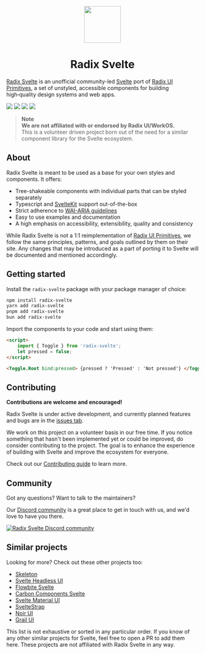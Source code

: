<p align="center">
 <img align="center" src="https://raw.githubusercontent.com/TGlide/radix-svelte/main/static/logo.svg" height="96" />
 <h1 align="center">
  Radix Svelte
 </h1>
</p>

[Radix Svelte](https://www.radix-svelte.com/) is an unofficial community-led [Svelte](https://svelte.dev) port of [Radix UI Primitives](https://www.radix-ui.com/), a set of unstyled, accessible components for building high‑quality design systems and web apps.

[![](https://img.shields.io/npm/v/radix-svelte?style=flat-square)](https://www.npmjs.com/package/radix-svelte)
[![](https://img.shields.io/github/actions/workflow/status/TGlide/radix-svelte/ci.yaml?style=flat-square)](https://github.com/TGlide/radix-svelte/actions/workflows/ci.yaml)
![](https://img.shields.io/github/license/TGlide/radix-svelte?style=flat-square)
[![](https://dcbadge.vercel.app/api/server/gQrpPs34xH?style=flat-square)](https://discord.gg/gQrpPs34xH)

> **Note** <br> **We are not affiliated with or endorsed by Radix UI/WorkOS.** <br> This is a volunteer driven project born out of the need for a similar component library for the Svelte ecosystem.

## About

Radix Svelte is meant to be used as a base for your own styles and components. It offers:

- Tree-shakeable components with individual parts that can be styled separately
- Typescript and [SvelteKit](https://kit.svelte.dev/) support out-of-the-box
- Strict adherence to [WAI-ARIA guidelines](https://www.w3.org/WAI/ARIA/apg/)
- Easy to use examples and documentation
- A high emphasis on accessibility, extensibility, quality and consistency

While Radix Svelte is not a 1:1 reimplementation of [Radix UI Primitives](https://www.radix-ui.com/), we follow the same principles, patterns, and goals outlined by them on their site. Any changes that may be introduced as a part of porting it to Svelte will be documented and mentioned accordingly.

## Getting started

Install the `radix-svelte` package with your package manager of choice:

```sh
npm install radix-svelte
yarn add radix-svelte
pnpm add radix-svelte
bun add radix-svelte
```

Import the components to your code and start using them:

```html
<script>
	import { Toggle } from 'radix-svelte';
	let pressed = false;
</script>

<Toggle.Root bind:pressed> {pressed ? 'Pressed' : 'Not pressed'} </Toggle.Root>
```

## Contributing

**Contributions are welcome and encouraged!**

Radix Svelte is under active development, and currently planned features and bugs are in the [issues tab](https://github.com/TGlide/radix-svelte/issues).

We work on this project on a volunteer basis in our free time. If you notice something that hasn't been implemented yet or could be improved, do consider contributing to the project. The goal is to enhance the experience of building with Svelte and improve the ecosystem for everyone.

Check out our [Contributing guide](./CONTRIBUTING.md) to learn more.

## Community

Got any questions? Want to talk to the maintainers?

Our [Discord community](https://discord.gg/gQrpPs34xH) is a great place to get in touch with us, and we'd love to have you there.

<a href="https://discord.gg/gQrpPs34xH" alt="Radix Svelte Discord community">
<picture>
  <source media="(prefers-color-scheme: dark)" srcset="https://invidget.switchblade.xyz/gQrpPs34xH">
  <img alt="Radix Svelte Discord community" src="https://invidget.switchblade.xyz/gQrpPs34xH?theme=light">
</picture>
</a>

## Similar projects

Looking for more? Check out these other projects too:

- [Skeleton](https://skeleton.dev/)
- [Svelte Headless UI](https://svelte-headlessui.goss.io/docs)
- [Flowbite Svelte](https://flowbite-svelte.com/)
- [Carbon Components Svelte](https://github.com/carbon-design-system/carbon-components-svelte/)
- [Svelte Material UI](https://sveltematerialui.com/)
- [SvelteStrap](https://github.com/bestguy/sveltestrap)
- [Noir UI](https://github.com/khairulhaaziq/noir-ui)
- [Grail UI](https://grail-ui.vercel.app/)

This list is not exhaustive or sorted in any particular order. If you know of any other similar projects for Svelte, feel free to open a PR to add them here.
These projects are not affiliated with Radix Svelte in any way.
